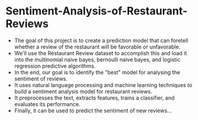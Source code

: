 # Sentiment-Analysis-of-Restaurant-Reviews
- The goal of this project is to create a prediction model that can foretell whether a review of the restaurant will be favorable or unfavorable.
- We'll use the Restaurant Review dataset to accomplish this and load it into the multinomial naive bayes, bernoulli naive bayes, and logistic regression predictive algorithms. 
- In the end, our goal is to identify the "best" model for analysing the sentiment of reviews.
- It uses natural language processing and machine learning techniques to build a sentiment analysis model for restaurant reviews. 
- It preprocesses the text, extracts features, trains a classifier, and evaluates its performance.
- Finally, it can be used to predict the sentiment of new reviews...
